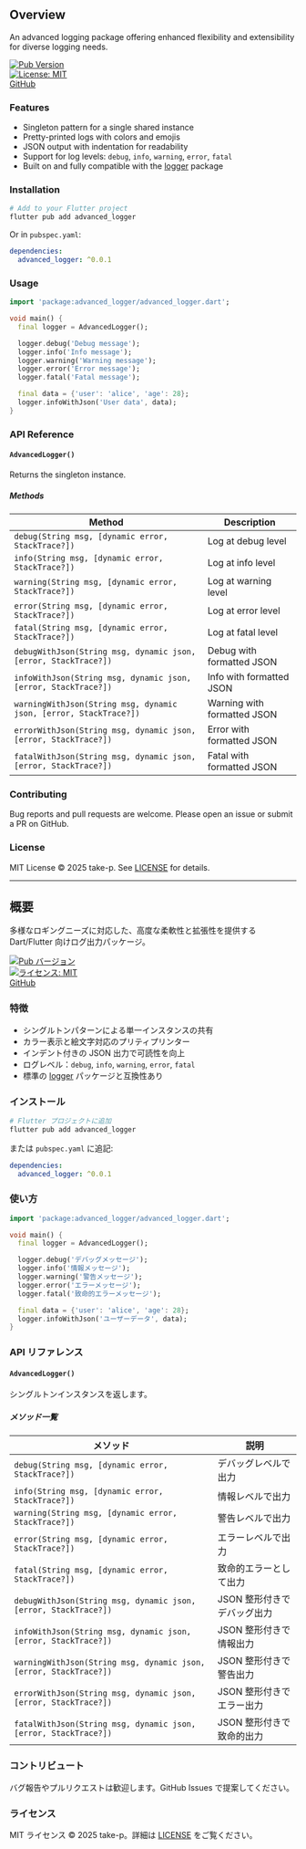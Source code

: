 <!-- English -->
## Overview
An advanced logging package offering enhanced flexibility and extensibility for diverse logging needs.

[![Pub Version](https://img.shields.io/pub/v/advanced_logger.svg)](https://pub.dev/packages/advanced_logger)  
[![License: MIT](https://img.shields.io/badge/license-MIT-blue.svg)](LICENSE)  
[GitHub](https://github.com/take-p/advanced_logger)

### Features
- Singleton pattern for a single shared instance  
- Pretty-printed logs with colors and emojis  
- JSON output with indentation for readability  
- Support for log levels: `debug`, `info`, `warning`, `error`, `fatal`  
- Built on and fully compatible with the [logger](https://pub.dev/packages/logger) package  

### Installation
```bash
# Add to your Flutter project
flutter pub add advanced_logger
```

Or in `pubspec.yaml`:
```yaml
dependencies:
  advanced_logger: ^0.0.1
```

### Usage
```dart
import 'package:advanced_logger/advanced_logger.dart';

void main() {
  final logger = AdvancedLogger();

  logger.debug('Debug message');
  logger.info('Info message');
  logger.warning('Warning message');
  logger.error('Error message');
  logger.fatal('Fatal message');

  final data = {'user': 'alice', 'age': 28};
  logger.infoWithJson('User data', data);
}
```

### API Reference
#### `AdvancedLogger()`
Returns the singleton instance.

##### Methods
| Method                                        | Description                       |
|-----------------------------------------------|-----------------------------------|
| `debug(String msg, [dynamic error, StackTrace?])`        | Log at debug level                |
| `info(String msg, [dynamic error, StackTrace?])`         | Log at info level                 |
| `warning(String msg, [dynamic error, StackTrace?])`      | Log at warning level              |
| `error(String msg, [dynamic error, StackTrace?])`        | Log at error level                |
| `fatal(String msg, [dynamic error, StackTrace?])`        | Log at fatal level                |
| `debugWithJson(String msg, dynamic json, [error, StackTrace?])`   | Debug with formatted JSON  |
| `infoWithJson(String msg, dynamic json, [error, StackTrace?])`    | Info with formatted JSON   |
| `warningWithJson(String msg, dynamic json, [error, StackTrace?])` | Warning with formatted JSON|
| `errorWithJson(String msg, dynamic json, [error, StackTrace?])`   | Error with formatted JSON  |
| `fatalWithJson(String msg, dynamic json, [error, StackTrace?])`   | Fatal with formatted JSON  |

### Contributing
Bug reports and pull requests are welcome. Please open an issue or submit a PR on GitHub.

### License
MIT License © 2025 take-p. See [LICENSE](LICENSE) for details.

---

<!-- 日本語 -->
## 概要
多様なロギングニーズに対応した、高度な柔軟性と拡張性を提供する Dart/Flutter 向けログ出力パッケージ。

[![Pub バージョン](https://img.shields.io/pub/v/advanced_logger.svg)](https://pub.dev/packages/advanced_logger)  
[![ライセンス: MIT](https://img.shields.io/badge/license-MIT-blue.svg)](LICENSE)  
[GitHub](https://github.com/take-p/advanced_logger)

### 特徴
- シングルトンパターンによる単一インスタンスの共有  
- カラー表示と絵文字対応のプリティプリンター  
- インデント付きの JSON 出力で可読性を向上  
- ログレベル：`debug`, `info`, `warning`, `error`, `fatal`  
- 標準の [logger](https://pub.dev/packages/logger) パッケージと互換性あり  

### インストール
```bash
# Flutter プロジェクトに追加
flutter pub add advanced_logger
```

または `pubspec.yaml` に追記:
```yaml
dependencies:
  advanced_logger: ^0.0.1
```

### 使い方
```dart
import 'package:advanced_logger/advanced_logger.dart';

void main() {
  final logger = AdvancedLogger();

  logger.debug('デバッグメッセージ');
  logger.info('情報メッセージ');
  logger.warning('警告メッセージ');
  logger.error('エラーメッセージ');
  logger.fatal('致命的エラーメッセージ');

  final data = {'user': 'alice', 'age': 28};
  logger.infoWithJson('ユーザーデータ', data);
}
```

### API リファレンス
#### `AdvancedLogger()`
シングルトンインスタンスを返します。

##### メソッド一覧
| メソッド                                                          | 説明                         |
|-------------------------------------------------------------------|------------------------------|
| `debug(String msg, [dynamic error, StackTrace?])`                 | デバッグレベルで出力        |
| `info(String msg, [dynamic error, StackTrace?])`                  | 情報レベルで出力            |
| `warning(String msg, [dynamic error, StackTrace?])`               | 警告レベルで出力            |
| `error(String msg, [dynamic error, StackTrace?])`                 | エラーレベルで出力          |
| `fatal(String msg, [dynamic error, StackTrace?])`                 | 致命的エラーとして出力      |
| `debugWithJson(String msg, dynamic json, [error, StackTrace?])`   | JSON 整形付きでデバッグ出力 |
| `infoWithJson(String msg, dynamic json, [error, StackTrace?])`    | JSON 整形付きで情報出力     |
| `warningWithJson(String msg, dynamic json, [error, StackTrace?])` | JSON 整形付きで警告出力     |
| `errorWithJson(String msg, dynamic json, [error, StackTrace?])`   | JSON 整形付きでエラー出力   |
| `fatalWithJson(String msg, dynamic json, [error, StackTrace?])`   | JSON 整形付きで致命的出力   |

### コントリビュート
バグ報告やプルリクエストは歓迎します。GitHub Issues で提案してください。

### ライセンス
MIT ライセンス © 2025 take-p。詳細は [LICENSE](LICENSE) をご覧ください。
